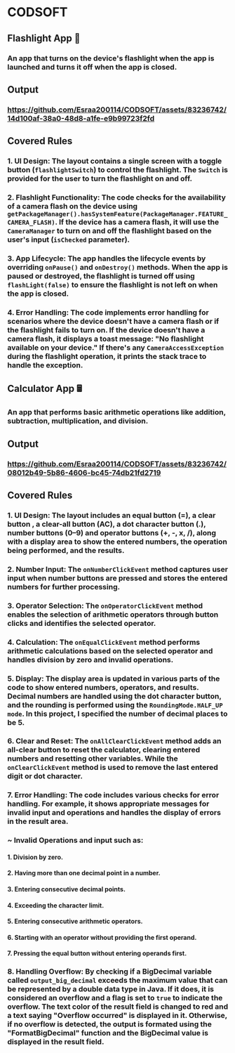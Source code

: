 # CODSOFT

## Flashlight App 🔦
### An app that turns on the device's flashlight when the app is launched and turns it off when the app is closed.

## Output
### https://github.com/Esraa200114/CODSOFT/assets/83236742/14d100af-38a0-48d8-a1fe-e9b99723f2fd

## Covered Rules
### 1. UI Design: The layout contains a single screen with a toggle button (`flashlightSwitch`) to control the flashlight. The `Switch` is provided for the user to turn the flashlight on and off.

### 2. Flashlight Functionality: The code checks for the availability of a camera flash on the device using `getPackageManager().hasSystemFeature(PackageManager.FEATURE_CAMERA_FLASH)`. If the device has a camera flash, it will use the `CameraManager` to turn on and off the flashlight based on the user's input (`isChecked` parameter).

### 3. App Lifecycle: The app handles the lifecycle events by overriding `onPause()` and `onDestroy()` methods. When the app is paused or destroyed, the flashlight is turned off using `flashLight(false)` to ensure the flashlight is not left on when the app is closed.

### 4. Error Handling: The code implements error handling for scenarios where the device doesn't have a camera flash or if the flashlight fails to turn on. If the device doesn't have a camera flash, it displays a toast message: "No flashlight available on your device." If there's any `CameraAccessException` during the flashlight operation, it prints the stack trace to handle the exception.

## Calculator App 🖩
### An app that performs basic arithmetic operations like addition, subtraction, multiplication, and division.

## Output
### https://github.com/Esraa200114/CODSOFT/assets/83236742/08012b49-5b86-4606-bc45-74db21fd2719

## Covered Rules
### 1. UI Design: The layout includes an equal button (=), a clear button , a clear-all button (AC), a dot character button (.), number buttons (0–9) and operator buttons (+, -, x, /), along with a display area to show the entered numbers, the operation being performed, and the results. 

### 2. Number Input: The `onNumberClickEvent` method captures user input when number buttons are pressed and stores the entered numbers for further processing. 

### 3. Operator Selection: The `onOperatorClickEvent` method enables the selection of arithmetic operators through button clicks and identifies the selected operator. 

### 4. Calculation: The `onEqualClickEvent` method performs arithmetic calculations based on the selected operator and handles division by zero and invalid operations. 

### 5. Display: The display area is updated in various parts of the code to show entered numbers, operators, and results. Decimal numbers are handled using the dot character button, and the rounding is performed using the `RoundingMode.HALF_UP mode`. In this project, I specified the number of decimal places to be 5. 

### 6. Clear and Reset: The `onAllClearClickEvent` method adds an all-clear button to reset the calculator, clearing entered numbers and resetting other variables. While the `onClearClickEvent` method is used to remove the last entered digit or dot character. 

### 7. Error Handling: The code includes various checks for error handling. For example, it shows appropriate messages for invalid input and operations and handles the display of errors in the result area.

### ~ Invalid Operations and input such as:
#### 1. Division by zero.
#### 2. Having more than one decimal point in a number.
#### 3. Entering consecutive decimal points.
#### 4. Exceeding the character limit.
#### 5. Entering consecutive arithmetic operators.
#### 6. Starting with an operator without providing the first operand.
#### 7. Pressing the equal button without entering operands first.

### 8. Handling Overflow: By checking if a BigDecimal variable called `output_big_decimal` exceeds the maximum value that can be represented by a double data type in Java. If it does, it is considered an overflow and a flag is set to `true` to indicate the overflow. The text color of the result field is changed to red and a text saying "Overflow occurred" is displayed in it. Otherwise, if no overflow is detected, the output is formated using the "FormatBigDecimal" function and the BigDecimal value is displayed in the result field.

